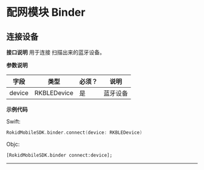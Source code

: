 # 配网模块 Binder
## 连接设备

**接口说明** 
用于连接 扫描出来的蓝牙设备。

**参数说明**

| 字段    | 类型   | 必须？| 说明 |
| ------ | ----- | ----- | ----- |
| device | RKBLEDevice | 是 | 蓝牙设备 |

**示例代码**

Swift:

```swift
RokidMobileSDK.binder.connect(device: RKBLEDevice)
```

Objc:

```objc
[RokidMobileSDK.binder connect:device];
```

---

